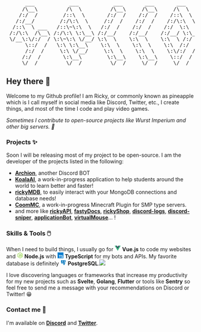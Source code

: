 <pre>
      ___           ___           ___       ___       ___     
     /\__\         /\  \         /\__\     /\__\     /\  \    
    /:/  /        /::\  \       /:/  /    /:/  /    /::\  \   
   /:/__/        /:/\:\  \     /:/  /    /:/  /    /:/\:\  \  
  /::\  \ ___   /::\~\:\  \   /:/  /    /:/  /    /:/  \:\  \ 
 /:/\:\  /\__\ /:/\:\ \:\__\ /:/__/    /:/__/    /:/__/ \:\__\
 \/__\:\/:/  / \:\~\:\ \/__/ \:\  \    \:\  \    \:\  \ /:/  /
      \::/  /   \:\ \:\__\    \:\  \    \:\  \    \:\  /:/  / 
      /:/  /     \:\ \/__/     \:\  \    \:\  \    \:\/:/  /  
     /:/  /       \:\__\        \:\__\    \:\__\    \::/  /   
     \/__/         \/__/         \/__/     \/__/     \/__/    
</pre>
## Hey there 👋

Welcome to my Github profile! I am Ricky, or commonly known as pineapple which is I call myself in social media like Discord, Twitter, etc., I create things, and most of the time I code and play video games.


*Sometimes I contribute to open-source projects like Wurst Imperium and other big servers. 📝*

### Projects ✨

Soon I will be releasing most of my project to be open-source.
I am the developer of the projects listed in the following:

* **[Archion](https://github.com/pnple/pineapplebot)**, another Discord BOT  
* **[KoalaAI](https://github.com/rodrigoricky)**, a work-in-progress application to help students around the world to learn better and faster!
* **[rickyMDB](https://github.com/rodrigoricky)**, to easily interact with your MongoDB connections and database needs!
* **[CoomMC](https://github.com/Androz2091/scratch-for-discord)**, a work-in-progress Minecraft Plugin for SMP type servers.
* and more like **[rickyAPI](https://github.com/rodrigoricky)**, **[fastyDocs](https://github.com/rodrigoricky)**, **[rickyShop](https://github.com/rodrigoricky)**, **[discord-logs](https://github.com/rodrigoricky)**, **[discord-sniper](https://github.com/rodrigoricky)**, **[applicationBot](https://github.com/rodrigoricky)**, **[virtualMouse](https://github.com/rodrigoricky)**... !

### Skills & Tools 🖱️

When I need to build things, I usually go for ![vue](https://github.com/Androz2091/Androz2091/raw/main/vue.png) **Vue.js** to code my websites and ![node-js](https://github.com/Androz2091/Androz2091/raw/main/node-js.png) **Node.js** with ![typescript](https://github.com/Androz2091/Androz2091/raw/main/typescript.png) **TypeScript** for my bots and APIs. My favorite database is definitely ![postgresql](https://github.com/Androz2091/Androz2091/raw/main/postgresql.png) **PostgreSQL**.![](https://hit.yhype.me/github/profile?user_id=42497995)

I love discovering languages or frameworks that increase my productivity for my new projects such as **Svelte**, **Golang**, **Flutter** or tools like **Sentry** so feel free to send me a message with your recommendations on Discord or Twitter! 😁

### Contact me 🤝

I'm available on **[Discord](https://androz2091.fr/discord)** and **[Twitter](https://twitter.com/androz2091)**.

